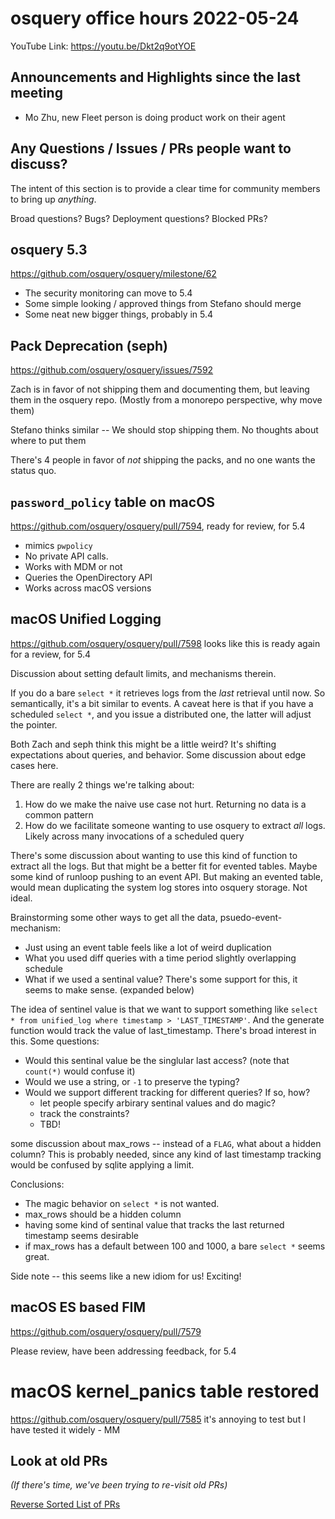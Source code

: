 # osquery office hours 2022-05-24

YouTube Link: https://youtu.be/Dkt2q9otYOE

## Announcements and Highlights since the last meeting

* Mo Zhu, new Fleet person is doing product work on their agent

## Any Questions / Issues / PRs people want to discuss?

The intent of this section is to provide a clear time for community members to bring up _anything_.

Broad questions? Bugs? Deployment questions? Blocked PRs?

## osquery 5.3

https://github.com/osquery/osquery/milestone/62

- The security monitoring can move to 5.4
- Some simple looking / approved things from Stefano should merge
- Some neat new bigger things, probably in 5.4

## Pack Deprecation (seph)

https://github.com/osquery/osquery/issues/7592

Zach is in favor of not shipping them and documenting them, but leaving them in the osquery repo. (Mostly from a monorepo perspective, why move them)

Stefano thinks similar -- We should stop shipping them. No thoughts about where to put them

There's 4 people in favor of _not_ shipping the packs, and no one wants the status quo. 

## `password_policy` table on macOS

https://github.com/osquery/osquery/pull/7594, ready for review, for 5.4

* mimics `pwpolicy`
* No private API calls. 
* Works with MDM or not
* Queries the OpenDirectory API
* Works across macOS versions

## macOS Unified Logging

https://github.com/osquery/osquery/pull/7598 looks like this is ready again for a review, for 5.4

Discussion about setting default limits, and mechanisms therein. 

If you do a bare `select *` it retrieves logs from the _last_ retrieval until now. So semantically, it's a bit similar to events. A caveat here is that if you have a scheduled `select *`, and you issue a distributed one, the latter will adjust the pointer.

Both Zach and seph think this might be a little weird? It's shifting expectations about queries, and behavior. Some discussion about edge cases here.

There are really 2 things we're talking about:
1. How do we make the naive use case not hurt. Returning no data is a common pattern
2. How do we facilitate someone wanting to use osquery to extract _all_ logs. Likely across many invocations of a scheduled query

There's some discussion about wanting to use this kind of function to extract all the logs. But that might be a better fit for evented tables. Maybe some kind of runloop pushing to an event API. But making an evented table, would mean duplicating the system log stores into osquery storage. Not ideal.

Brainstorming some other ways to get all the data, psuedo-event-mechanism:
* Just using an event table feels like a lot of weird duplication
* What you used diff queries with a time period slightly overlapping schedule
* What if we used a sentinal value? There's some support for this, it seems to make sense. (expanded below)

The idea of sentinel value is that we want to support something like `select * from unified_log where timestamp > 'LAST_TIMESTAMP'`. And the generate function would track the value of last_timestamp. There's broad interest in this. Some questions:
* Would this sentinal value be the singlular last access? (note that `count(*)` would confuse it)
* Would we use a string, or `-1` to preserve the typing?
* Would we support different tracking for different queries? If so, how?
  - let people specify arbirary sentinal values and do magic?
  - track the constraints?
  - TBD!

some discussion about max_rows -- instead of a `FLAG`, what about a hidden column? This is probably needed, since any kind of last timestamp tracking would be confused by sqlite applying a limit.

Conclusions:
* The magic behavior on `select *` is not wanted.
* max_rows should be a hidden column
* having some kind of sentinal value that tracks the last returned timestamp seems desirable
* if max_rows has a default between 100 and 1000, a bare `select *` seems great.


Side note -- this seems like a new idiom for us! Exciting!

## macOS ES based FIM

https://github.com/osquery/osquery/pull/7579

Please review, have been addressing feedback, for 5.4

# macOS kernel_panics table restored

https://github.com/osquery/osquery/pull/7585 it's annoying to test but I have tested it widely - MM

## Look at old PRs 

_(If there's time, we've been trying to re-visit old PRs)_

[Reverse Sorted List of PRs](https://github.com/osquery/osquery/pulls?q=is%3Apr+is%3Aopen+sort%3Acreated-asc)
